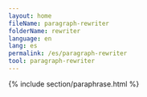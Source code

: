 ```yaml
---
layout: home
fileName: paragraph-rewriter
folderName: rewriter
language: en
lang: es
permalink: /es/paragraph-rewriter
tool: paragraph-rewriter
---
```

{% include section/paraphrase.html %}
